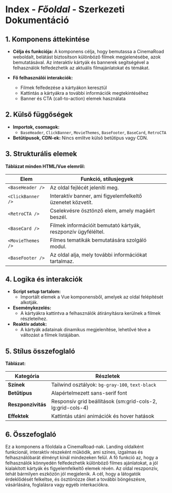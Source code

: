 # **Index - *Főoldal*  - Szerkezeti Dokumentáció**

## 1. Komponens áttekintése
- **Célja és funkciója:** A komponens célja, hogy bemutassa a CinemaRoad weboldalt, belátást biztosítson különböző filmek megjelenésébe, azok bemutatásával. Az interaktív kártyák és bannerek segítségével a felhasználók felfedezhetik az aktuális filmajánlatokat és témákat.

- **Fő felhasználói interakciók:**
  - Filmek felfedezése a kártyákon keresztül
  - Kattintás a kártyákra a további információk megtekintéséhez
  - Banner és CTA (call-to-action) elemek használata

## 2. Külső függőségek
- **Importok, csomagok:**
  - `BaseHeader`, `ClickBanner`, `MovieThemes`, `BaseFooter`, `BaseCard`, `RetroCTA`
- **Betűtípusok, CDN-ek:** Nincs említve külső betűtípus vagy CDN.

## 3. Strukturális elemek
**Táblázat minden HTML/Vue elemről:**

| **Elem** | **Funkció, stílusjegyek** |
| --------------------- | -------------------------------------------------------- |
| `<BaseHeader />` | Az oldal fejlécét jeleníti meg. |
| `<ClickBanner />` | Interaktív banner, ami figyelemfelkeltő üzenetet közvetít. |
| `<RetroCTA />` | Cselekvésre ösztönző elem, amely magáért beszél. |
| `<BaseCard />` | Filmek információit bemutató kártyák, reszponzív ügyféléltel. |
| `<MovieThemes />` | Filmes tematikák bemutatására szolgáló modul. |
| `<BaseFooter />` | Az oldal alja, mely további információkat tartalmaz. |

## 4. Logika és interakciók
- **Script setup tartalom:**
  - Importált elemek a Vue komponensből, amelyek az oldal felépítését alkotják.
- **Eseménykezelés:**
  - A kártyákra kattintva a felhasználók átirányításra kerülnek a filmek részleteihez.
- **Reaktív adatok:**
  - A kártyák adatainak dinamikus megjelenítése, lehetővé téve a változást a filmek listájában.

## 5. Stílus összefoglaló
**Táblázat:**

| **Kategória** | **Részletek** |
| --------------- | -------------------------------------- |
| **Színek** | Tailwind osztályok: `bg-gray-100`, `text-black` |
| **Betűtípus** | Alapértelmezett sans-serif font |
| **Reszponzivitás** | Responsív grid beállítások (sm:grid-cols-2, lg:grid-cols-4) |
| **Effektek** | Kattintás utáni animációk és hover hatások |

## 6. Összefoglaló
Ez a komponens a főoldala a CinemaRoad-nak. Landing oldalként funkcionál, interaktív részeként működik, ami színes, izgalmas és felhasználóbarát élményt kínál mindezeken felül.
A fő funkció az, hogy a felhasználók könnyedén felfedezhetik különböző filmes ajánlatokat, a jól kialakított kártyák és figyelemfelkeltő elemek révén. Az oldal reszponzív, tehát bármilyen eszközön jól megjelenik. A cél, hogy a látogatók érdeklődését felkeltse, és ösztönözze őket a további böngészésre, vásárlására, foglalásra vagy egyéb interkaciókra.
